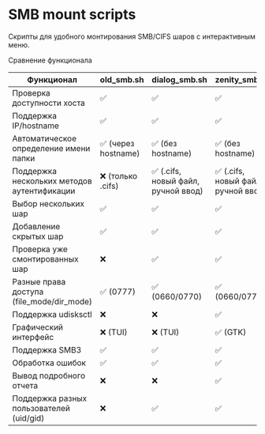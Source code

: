 # SMB mount scripts

Скрипты для удобного монтирования SMB/CIFS шаров с интерактивным меню.

Сравнение функционала

| Функционал                     | old_smb.sh | dialog_smb.sh | zenity_smb.sh | gui_smbmount.py |
|--------------------------------|------------|---------------|---------------|-----------------|
| Проверка доступности хоста     | ✅         | ✅            | ✅            | ✅              |
| Поддержка IP/hostname          | ✅         | ✅            | ✅            | ✅              |
| Автоматическое определение имени папки | ✅ (через hostname) | ✅ (без hostname) | ✅ (без hostname) | ✅ (без hostname) |
| Поддержка нескольких методов аутентификации | ❌ (только .cifs) | ✅ (.cifs, новый файл, ручной ввод) | ✅ (.cifs, новый файл, ручной ввод) | ✅ (.cifs, новый файл, ручной ввод) |
| Выбор нескольких шар           | ✅         | ✅            | ✅            | ✅              |
| Добавление скрытых шар         | ✅         | ✅            | ✅            | ✅              |
| Проверка уже смонтированных шар | ❌        | ✅            | ✅            | ✅              |
| Разные права доступа (file_mode/dir_mode) | ✅ (0777) | ✅ (0660/0770) | ✅ (0660/0770) | ✅ (0660/0770) |
| Поддержка udisksctl            | ❌         | ❌            | ✅            | ✅              |
| Графический интерфейс          | ❌ (TUI)   | ❌ (TUI)      | ✅ (GTK)      | ✅ (Qt)         |
| Поддержка SMB3                 | ✅         | ✅            | ✅            | ✅              |
| Обработка ошибок               | ✅         | ✅            | ✅            | ✅              |
| Вывод подробного отчета        | ❌         | ❌            | ✅            | ✅              |
| Поддержка разных пользователей (uid/gid) | ❌ | ✅ | ✅ | ✅ |
